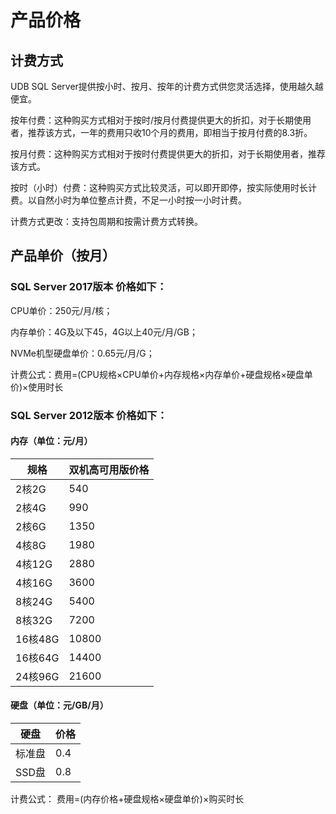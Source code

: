 # 产品价格




## 计费方式
UDB SQL Server提供按小时、按月、按年的计费方式供您灵活选择，使用越久越便宜。

按年付费：这种购买方式相对于按时/按月付费提供更大的折扣，对于长期使用者，推荐该方式，一年的费用只收10个月的费用，即相当于按月付费的8.3折。

按月付费：这种购买方式相对于按时付费提供更大的折扣，对于长期使用者，推荐该方式。

按时（小时）付费：这种购买方式比较灵活，可以即开即停，按实际使用时长计费。以自然小时为单位整点计费，不足一小时按一小时计费。

计费方式更改：支持包周期和按需计费方式转换。

## 产品单价（按月）

### SQL Server 2017版本 价格如下：

CPU单价：250元/月/核；

内存单价：4G及以下45，4G以上40元/月/GB；

NVMe机型硬盘单价：0.65元/月/G；

计费公式：费用=(CPU规格×CPU单价+内存规格×内存单价+硬盘规格×硬盘单价)×使用时长

### SQL Server 2012版本 价格如下：

#### 内存（单位：元/月）

| 规格     | 双机高可用版价格 |
| ------ | -------- |
| 2核2G   | 540      |
| 2核4G   | 990      |
| 2核6G   | 1350     |
| 4核8G   | 1980     |
| 4核12G  | 2880     |
| 4核16G  | 3600     |
| 8核24G  | 5400     |
| 8核32G  | 7200     |
| 16核48G | 10800    |
| 16核64G | 14400    |
| 24核96G | 21600    |

####  硬盘（单位：元/GB/月）

| 硬盘   | 价格  |
| ---- | --- |
| 标准盘  | 0.4 |
| SSD盘 | 0.8 |

计费公式：
费用=(内存价格+硬盘规格×硬盘单价)×购买时长

